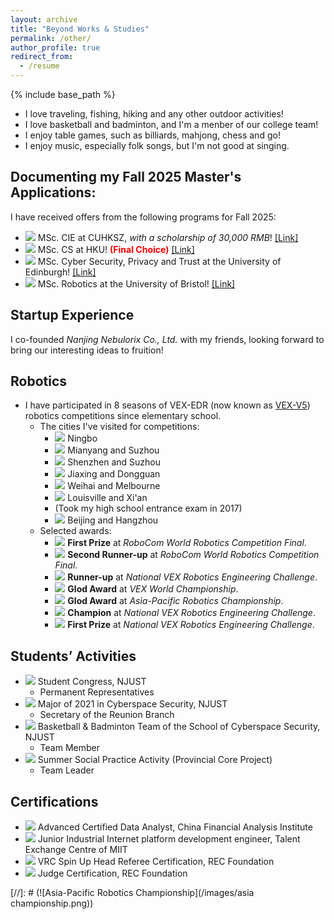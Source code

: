 ```yaml
---
layout: archive
title: "Beyond Works & Studies"
permalink: /other/
author_profile: true
redirect_from:
  - /resume
---
```


{% include base_path %}

* I love traveling, fishing, hiking and any other outdoor activities!
* I love basketball and badminton, and I'm a menber of our college team!
* I enjoy table games, such as billiards, mahjong, chess and go!
* I enjoy music, especially folk songs, but I'm not good at singing.

Documenting my Fall 2025 Master's Applications:
---
I have received offers from the following programs for Fall 2025:
* ![](https://img.shields.io/badge/Jan.%202025-FF00FF) MSc. CIE at CUHKSZ, *with a scholarship of 30,000 RMB*! <a href="https://sse.cuhk.edu.cn/en/page/1727" target="_blank">[Link]</a>
* ![](https://img.shields.io/badge/Dec.%202024-FF00FF) MSc. CS at HKU! **<span style="color: red;">(Final Choice)</span>** <a href="https://www.msc-cs.hku.hk/" target="_blank">[Link]</a>
* ![](https://img.shields.io/badge/Oct.%202024-FF00FF) MSc. Cyber Security, Privacy and Trust at the University of Edinburgh! <a href="https://postgraduate.degrees.ed.ac.uk/index.php?r=site/view&edition=2025&id=971" target="_blank">[Link]</a>
* ![](https://img.shields.io/badge/Dec.%202024-FF00FF) MSc. Robotics at the University of Bristol! <a href="https://www.bristol.ac.uk/study/postgraduate/taught/msc-robotics/" target="_blank">[Link]</a>

Startup Experience
---
I co-founded *Nanjing Nebulorix Co., Ltd.* with my friends, looking forward to bring our interesting ideas to fruition!

Robotics
---
* I have participated in 8 seasons of VEX-EDR (now known as [VEX-V5](https://www.vexrobotics.com/v5)) robotics competitions since elementary school.
  * The cities I've visited for competitions:
    * ![](https://img.shields.io/badge/2011-0000FF) Ningbo
    * ![](https://img.shields.io/badge/2012-0000FF) Mianyang and Suzhou
    * ![](https://img.shields.io/badge/2013-0000FF) Shenzhen and Suzhou
    * ![](https://img.shields.io/badge/2014-0000FF) Jiaxing and Dongguan
    * ![](https://img.shields.io/badge/2015-0000FF) Weihai and Melbourne
    * ![](https://img.shields.io/badge/2016-0000FF) Louisville and Xi'an
    * (Took my high school entrance exam in 2017)
    * ![](https://img.shields.io/badge/2018-0000FF) Beijing and Hangzhou
  * Selected awards:
    * ![](https://img.shields.io/badge/2018-Beijing,%20China-blue) **First Prize** at *RoboCom World Robotics Competition Final*.
    * ![](https://img.shields.io/badge/2018-Beijing,%20China-blue) **Second Runner-up** at *RoboCom World Robotics Competition Final*.
    * ![](https://img.shields.io/badge/2016-Xi'an,%20China-blue) **Runner-up** at *National VEX Robotics Engineering Challenge*.
    * ![](https://img.shields.io/badge/2016-Louisville,%20USA-blue) **Glod Award** at *VEX World Championship*.
    * ![](https://img.shields.io/badge/2015-Melbourne,%20Australia-blue) **Glod Award** at *Asia-Pacific Robotics Championship*.
    * ![](https://img.shields.io/badge/2015-Weihai,%20China-blue) **Champion** at *National VEX Robotics Engineering Challenge*.
    * ![](https://img.shields.io/badge/2015-Weihai,%20China-blue) **First Prize** at *National VEX Robotics Engineering Challenge*.

Students’ Activities
---
* ![](https://img.shields.io/badge/2024--Current-A020F0) Student Congress, NJUST
  * Permanent Representatives
* ![](https://img.shields.io/badge/2021--Current-A020F0) Major of 2021 in Cyberspace Security, NJUST
  * Secretary of the Reunion Branch
* ![](https://img.shields.io/badge/2021--Current-A020F0) Basketball & Badminton Team of the School of Cyberspace Security, NJUST
  * Team Member
* ![](https://img.shields.io/badge/2022%20&%202023-A020F0) Summer Social Practice Activity (Provincial Core Project)
  * Team Leader

Certifications
---
* ![](https://img.shields.io/badge/2024-FFC0CB0) Advanced Certified Data Analyst, China Financial Analysis Institute
* ![](https://img.shields.io/badge/2023-FFC0CB0) Junior Industrial Internet platform development engineer, Talent Exchange Centre of MIIT
* ![](https://img.shields.io/badge/2023-FFC0CB0) VRC Spin Up Head Referee Certification, REC Foundation
* ![](https://img.shields.io/badge/2023-FFC0CB0) Judge Certification, REC Foundation

[//]: # (![Asia-Pacific Robotics Championship](/images/asia championship.png))
